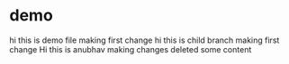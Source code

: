 # demo
hi this is demo file making first change
hi this is child branch making first change
Hi this is anubhav making changes deleted some content
